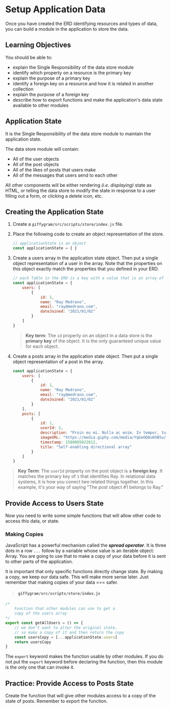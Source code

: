 # Setup Application Data

Once you have created the ERD identifying resources and types of data, you can build a module in the application to store the data.


## Learning Objectives
You should be able to:
* explain the Single Responsibility of the data store module
* identify which property on a resource is the primary key
* explain the purpose of a primary key
* identify a foreign key on a resource and how it is related in another collection
* explain the purpose of a foreign key
* describe how to export functions and make the application's data state available to other modules

## Application State

It is the Single Responsibility of the data store module to maintain the application state.

The data store module will contain:

* All of the user objects
* All of the post objects
* All of the likes of posts that users make
* All of the messages that users send to each other


All other components will be either rendering _(i.e. displaying)_ state as HTML, or telling the data store to modify the state in response to a user filling out a form, or clicking a delete icon, etc.

## Creating the Application State

1. Create a `giffygram/src/scripts/store/index.js` file.
1. Place the following code to create an object representation of the store.
    ```js
    // applicationState is an object
    const applicationState = { }
    ```
1. Create a users array in the application state object. Then put a single object representation of a user in the array. Note that the properties on this object exactly match the properties that you defined in your ERD.
    ```js
    // each Table in the ERD is a key with a value that is an array of data
    const applicationState = {
        users: [
            {
                id: 1,
                name: "Ray Medrano",
                email: "ray@medrano.com",
                dateJoined: "2021/01/02"
            }
        ]
    }
    ```

    > **Key term**: The `id` property on an object in a data store is the **primary key** of the object. It is the only guaranteed unique value for each object.
1. Create a posts array in the application state object. Then put a single object representation of a post in the array.
    ```js
    const applicationState = {
        users: [
            {
                id: 1,
                name: "Ray Medrano",
                email: "ray@medrano.com",
                dateJoined: "2021/01/02"
            }
        ],
        posts: [
            {
                id: 1,
                userId: 2,
                description: "Proin eu mi. Nulla ac enim. In tempor, turpis nec euismod scelerisque, quam turpis adipiscing lorem, vitae mattis nibh ligula nec sem.",
                imageURL: "https://media.giphy.com/media/YqGeOQ0u6hB5u/giphy-downsized.gif",
                timestamp: 1580005022812,
                title: "Self-enabling directional array"
            }
        ]
    }
    ```

> **Key Term**: The `userId` property on the post object is a **foreign key**. It matches the primary key of `1` that identifies Ray. In relational data systems, it is how you conect two related things together. In this example, it's your way of saying "The post object #1 belongs to Ray."

## Provide Access to Users State

Now you need to write some simple functions that will allow other code to access this data, or state.

### Making Copies

JavaScript has a powerful mechanism called the _**spread operator**_. It is three dots in a row `...` follow by a variable whose value is an iterable object: Array. You are going to use that to make a copy of your data before it is sent to other parts of the application.


It is important that only specific functions directly change state. By making a copy, we keep our data safe. This will make more sense later. Just remember that making copies of your data === safer.

> #### `giffygram/src/scripts/store/index.js`

```js
/*
    Function that other modules can use to get a
    copy of the users array
*/
export const getAllUsers = () => {
    // we don't want to alter the original state,
    // so make a copy of it and then return the copy
    const usersCopy = [...applicationState.users]
    return usersCopy
}
```

The `export` keyword makes the function usable by other modules. If you do not put the `export` keyword before declaring the function, then this module is the only one that can invoke it.

## Practice: Provide Access to Posts State

Create the function that will give other modules access to a copy of the state of posts. Remember to export the function.